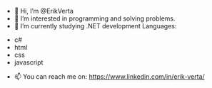 - 👋 Hi, I’m @ErikVerta
- 👀 I’m interested in programming and solving problems.
- 🌱 I’m currently studying .NET development
Languages:
* c#
* html
* css
* javascript
- 📫 You can reach me on: https://www.linkedin.com/in/erik-verta/

<!---
ErikVerta/ErikVerta is a ✨ special ✨ repository because its `README.md` (this file) appears on your GitHub profile.
You can click the Preview link to take a look at your changes.
--->
